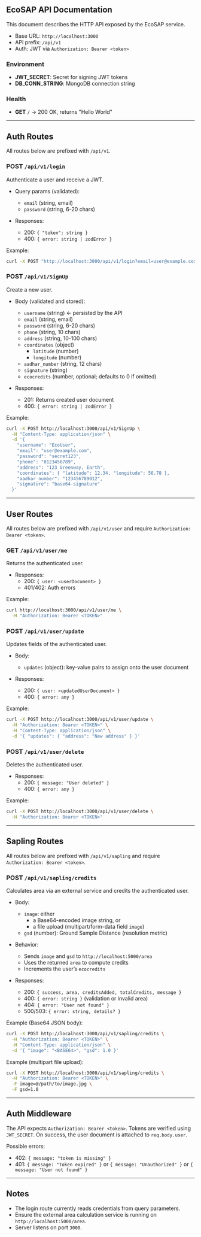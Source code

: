 ## EcoSAP API Documentation

This document describes the HTTP API exposed by the EcoSAP service.

- Base URL: `http://localhost:3000`
- API prefix: `/api/v1`
- Auth: JWT via `Authorization: Bearer <token>`

### Environment
- **JWT_SECRET**: Secret for signing JWT tokens
- **DB_CONN_STRING**: MongoDB connection string

### Health
- **GET** `/` → 200 OK, returns "Hello World"

---

## Auth Routes

All routes below are prefixed with `/api/v1`.

### POST `/api/v1/login`
Authenticate a user and receive a JWT.

- Query params (validated):
  - `email` (string, email)
  - `password` (string, 6-20 chars)

- Responses:
  - 200: `{ "token": string }`
  - 400: `{ error: string | zodError }`

Example:
```bash
curl -X POST "http://localhost:3000/api/v1/login?email=user@example.com&password=secret123"
```

### POST `/api/v1/SignUp`
Create a new user.

- Body (validated and stored):
  - `username` (string)  ← persisted by the API
  - `email` (string, email)
  - `password` (string, 6-20 chars)
  - `phone` (string, 10 chars)
  - `address` (string, 10-100 chars)
  - `coordinates` (object)
    - `latitude` (number)
    - `longitude` (number)
  - `aadhar_number` (string, 12 chars)
  - `signature` (string)
  - `ecocredits` (number, optional; defaults to 0 if omitted)

- Responses:
  - 201: Returns created user document
  - 400: `{ error: string | zodError }`

Example:
```bash
curl -X POST http://localhost:3000/api/v1/SignUp \
  -H "Content-Type: application/json" \
  -d '{
    "username": "EcoUser",
    "email": "user@example.com",
    "password": "secret123",
    "phone": "0123456789",
    "address": "123 Greenway, Earth",
    "coordinates": { "latitude": 12.34, "longitude": 56.78 },
    "aadhar_number": "123456789012",
    "signature": "base64-signature"
  }'
```

---

## User Routes

All routes below are prefixed with `/api/v1/user` and require `Authorization: Bearer <token>`.

### GET `/api/v1/user/me`
Returns the authenticated user.

- Responses:
  - 200: `{ user: <userDocument> }`
  - 401/402: Auth errors

Example:
```bash
curl http://localhost:3000/api/v1/user/me \
  -H "Authorization: Bearer <TOKEN>"
```

### POST `/api/v1/user/update`
Updates fields of the authenticated user.

- Body:
  - `updates` (object): key-value pairs to assign onto the user document

- Responses:
  - 200: `{ user: <updatedUserDocument> }`
  - 400: `{ error: any }`

Example:
```bash
curl -X POST http://localhost:3000/api/v1/user/update \
  -H "Authorization: Bearer <TOKEN>" \
  -H "Content-Type: application/json" \
  -d '{ "updates": { "address": "New address" } }'
```

### POST `/api/v1/user/delete`
Deletes the authenticated user.

- Responses:
  - 200: `{ message: "User deleted" }`
  - 400: `{ error: any }`

Example:
```bash
curl -X POST http://localhost:3000/api/v1/user/delete \
  -H "Authorization: Bearer <TOKEN>"
```

---

## Sapling Routes

All routes below are prefixed with `/api/v1/sapling` and require `Authorization: Bearer <token>`.

### POST `/api/v1/sapling/credits`
Calculates area via an external service and credits the authenticated user.

- Body:
  - `image`: either
    - a Base64-encoded image string, or
    - a file upload (multipart/form-data field `image`)
  - `gsd` (number): Ground Sample Distance (resolution metric)

- Behavior:
  - Sends `image` and `gsd` to `http://localhost:5000/area`
  - Uses the returned `area` to compute credits
  - Increments the user’s `ecocredits`

- Responses:
  - 200: `{ success, area, creditsAdded, totalCredits, message }`
  - 400: `{ error: string }` (validation or invalid area)
  - 404: `{ error: "User not found" }`
  - 500/503: `{ error: string, details? }`

Example (Base64 JSON body):
```bash
curl -X POST http://localhost:3000/api/v1/sapling/credits \
  -H "Authorization: Bearer <TOKEN>" \
  -H "Content-Type: application/json" \
  -d '{ "image": "<BASE64>", "gsd": 1.0 }'
```

Example (multipart file upload):
```bash
curl -X POST http://localhost:3000/api/v1/sapling/credits \
  -H "Authorization: Bearer <TOKEN>" \
  -F image=@/path/to/image.jpg \
  -F gsd=1.0
```

---

## Auth Middleware

The API expects `Authorization: Bearer <token>`. Tokens are verified using `JWT_SECRET`. On success, the user document is attached to `req.body.user`.

Possible errors:
- 402: `{ message: "token is missing" }`
- 401: `{ message: "Token expired" }` or `{ message: "Unauthorized" }` or `{ message: "User not found" }`

---

## Notes
- The login route currently reads credentials from query parameters.
- Ensure the external area calculation service is running on `http://localhost:5000/area`.
- Server listens on port `3000`.


